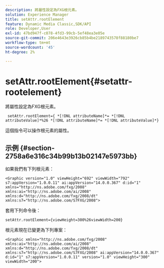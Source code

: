 ```yaml
---
description: 將屬性設定為FXG根元素。
solution: Experience Manager
title: setAttr.rootElement
feature: Dynamic Media Classic,SDK/API
role: Developer,User
exl-id: 47bd947f-c078-4fd3-99cb-5ef48ea3e05e
source-git-commit: 206e4643e3926cb85b4be2189743578f88180be7
workflow-type: tm+mt
source-wordcount: '45'
ht-degree: 2%

---
```


# setAttr.rootElement{#setattr-rootelement}

將屬性設定為FXG根元素。

` setAttr.rootElement={ *[!DNL attributeName]*= *[!DNL attributeValue]*%26 *[!DNL attributeName]*= *[!DNL attributeValue]*}`

這個指令可以操作根元素的屬性。

## 示例 {#section-2758a6e316c34b99b13b02147e5973bb}

如果我們有下列根元素：

`<Graphic version="1.0" viewHeight="692" viewWidth="792" s7:appVersion="1.0.0.11" ai:appVersion="14.0.0.367" d:id="1" xmlns="http://ns.adobe.com/fxg/2008" xmlns:ai="http://ns.adobe.com/ai/2008" xmlns:d="http://ns.adobe.com/fxg/2008/dt" xmlns:s7="http://ns.adobe.com/S7FXG/2008">`

套用下列命令後：

`setAttr.rootElement={viewHeight=300%26viewWidth=200}`

根元素現在已變更為下列專案：

`<Graphic xmlns="http://ns.adobe.com/fxg/2008" xmlns:ai="http://ns.adobe.com/ai/2008" xmlns:d="http://ns.adobe.com/fxg/2008/dt" xmlns:s7="http://ns.adobe.com/S7FXG/2008" ai:appVersion="14.0.0.367" d:id="1" s7:appVersion="1.0.0.11" version="1.0" viewHeight="300" viewWidth="200">`
